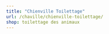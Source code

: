 ```yaml
---
title: "Chienville Toilettage"
url: /chaville/chienville-toilettage/
shop: toilettage des animaux
---
```


